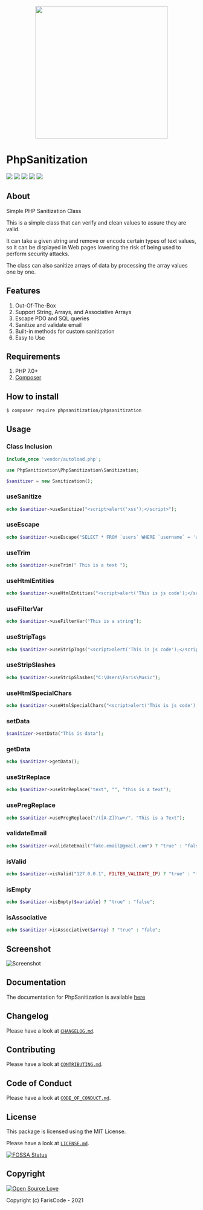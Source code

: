 
<p align="center">
    <img align="center" src="https://d.top4top.io/p_1862a8k1e1.png" height="350px" />
</p>

# PhpSanitization

![](https://img.shields.io/github/license/farisc0de/PhpSanitization) ![](https://img.shields.io/github/v/tag/farisc0de/PhpSanitization) ![](https://img.shields.io/github/repo-size/farisc0de/PhpSanitization) ![](https://img.shields.io/github/languages/top/farisc0de/PhpSanitization) ![](https://img.shields.io/github/commits-since/farisc0de/PhpSanitization/v1.0.10)

## About

Simple PHP Sanitization Class

This is a simple class that can verify and clean values to assure they are valid.

It can take a given string and remove or encode certain types of text values, so it can be displayed in Web pages lowering the risk of being used to perform security attacks.

The class can also sanitize arrays of data by processing the array values one by one.

## Features

1. Out-Of-The-Box
2. Support String, Arrays, and Associative Arrays
3. Escape PDO and SQL queries
4. Sanitize and validate email
5. Built-in methods for custom sanitization
6. Easy to Use

## Requirements

1. PHP 7.0+
2. [Composer](https://getcomposer.org/)

## How to install

```sh
$ composer require phpsanitization/phpsanitization
```

## Usage

### Class Inclusion

```php
include_once 'vendor/autoload.php';

use PhpSanitization\PhpSanitization\Sanitization;

$sanitizer = new Sanitization();
```

### useSanitize

```php
echo $sanitizer->useSanitize("<script>alert('xss');</script>");
```

### useEscape

```php
echo $sanitizer->useEscape("SELECT * FROM `users` WHERE `username` = 'admin';");
```

### useTrim

```php
echo $sanitizer->useTrim(" This is a text ");
```

### useHtmlEntities

```php
echo $sanitizer->useHtmlEntities("<script>alert('This is js code');</script>");
```

### useFilterVar

```php
echo $sanitizer->useFilterVar("This is a string");
```

### useStripTags

```php
echo $sanitizer->useStripTags("<script>alert('This is js code');</script>");
```

### useStripSlashes

```php
echo $sanitizer->useStripSlashes("C:\Users\Faris\Music");
```

### useHtmlSpecialChars

```php
echo $sanitizer->useHtmlSpecialChars("<script>alert('This is js code');</script>");
```

### setData

```php
$sanitizer->setData("This is data");
```

### getData

```php
echo $sanitizer->getData();
```

### useStrReplace

```php
echo $sanitizer->useStrReplace("text", "", "this is a text");
```

### usePregReplace

```php
echo $sanitizer->usePregReplace("/([A-Z])\w+/", "This is a Text");
```

### validateEmail

```php
echo $sanitizer->validateEmail("fake.email@gmail.com") ? "true" : "false";
```

### isValid

```php
echo $sanitizer->isValid("127.0.0.1", FILTER_VALIDATE_IP) ? "true" : "false";
```

### isEmpty

```php
echo $sanitizer->isEmpty($variable) ? "true" : "false";
```

### isAssociative

```php
echo $sanitizer->isAssociative($array) ? "true" : "fale";
```

## Screenshot

![Screenshot](https://f.top4top.io/p_1862u2uul1.png)

## Documentation

The documentation for PhpSanitization is available [here](https://fariscode511.github.io/PhpSanitization/)

## Changelog

Please have a look at [`CHANGELOG.md`](CHANGELOG.md).

## Contributing

Please have a look at [`CONTRIBUTING.md`](.github/CONTRIBUTING.md).

## Code of Conduct

Please have a look at [`CODE_OF_CONDUCT.md`](.github/CODE_OF_CONDUCT.md).

## License

This package is licensed using the MIT License.

Please have a look at [`LICENSE.md`](LICENSE.md).


[![FOSSA Status](https://app.fossa.com/api/projects/git%2Bgithub.com%2Ffariscode511%2FPhpSanitization.svg?type=large)](https://app.fossa.com/projects/git%2Bgithub.com%2Ffariscode511%2FPhpSanitization?ref=badge_large)

## Copyright

[![Open Source Love](https://badges.frapsoft.com/os/v1/open-source.svg?v=103)](https://github.com/ellerbrock/open-source-badge/)

Copyright (c) FarisCode - 2021
